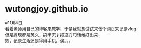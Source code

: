 # wutongjoy.github.io
#11月4日  
看着老师用自己的博客来教学，于是我就想试试来做个网页来记录vlog  
但是发现都是英文，搞半天才把这几句话给打出来  
欸，记录生活还是得用手机，诶。。。
